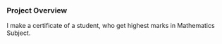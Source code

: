 ### Project Overview

 I make a certificate of a student, who get highest marks in Mathematics Subject.


